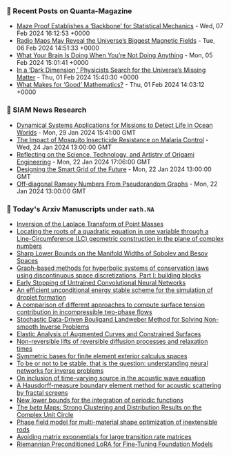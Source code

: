 ### 📝 Recent Posts on Quanta-Magazine
<!-- quanta starts -->
* <a href="https://www.quantamagazine.org/maze-proof-establishes-a-backbone-for-statistical-mechanics-20240207/">Maze Proof Establishes a ‘Backbone’ for Statistical Mechanics</a> - Wed, 07 Feb 2024 16:12:53 +0000
* <a href="https://www.quantamagazine.org/radio-maps-may-reveal-the-universes-biggest-magnetic-fields-20240206/">Radio Maps May Reveal the Universe’s Biggest Magnetic Fields</a> - Tue, 06 Feb 2024 14:51:33 +0000
* <a href="https://www.quantamagazine.org/what-your-brain-is-doing-when-youre-not-doing-anything-20240205/">What Your Brain Is Doing When You’re Not Doing Anything</a> - Mon, 05 Feb 2024 15:01:41 +0000
* <a href="https://www.quantamagazine.org/in-a-dark-dimension-physicists-search-for-missing-matter-20240201/">In a ‘Dark Dimension,’ Physicists Search for the Universe’s Missing Matter</a> - Thu, 01 Feb 2024 15:40:30 +0000
* <a href="https://www.quantamagazine.org/what-makes-for-good-mathematics-20240201/">What Makes for ‘Good’ Mathematics?</a> - Thu, 01 Feb 2024 14:03:12 +0000
<!-- quanta ends -->

### 📝 SIAM News Research
<!-- siam-news starts -->
* <a href="https://sinews.siam.org/Details-Page/dynamical-systems-applications-for-missions-to-detect-life-in-ocean-worlds">Dynamical Systems Applications for Missions to Detect Life in Ocean Worlds</a> - Mon, 29 Jan 2024 15:41:00 GMT
* <a href="https://sinews.siam.org/Details-Page/the-impact-of-mosquito-insecticide-resistance-on-malaria-control">The Impact of Mosquito Insecticide Resistance on Malaria Control</a> - Wed, 24 Jan 2024 13:00:00 GMT
* <a href="https://sinews.siam.org/Details-Page/reflecting-on-the-science-technology-and-artistry-of-origami-engineering">Reflecting on the Science, Technology, and Artistry of Origami Engineering</a> - Mon, 22 Jan 2024 17:06:00 GMT
* <a href="https://sinews.siam.org/Details-Page/designing-the-smart-grid-of-the-future">Designing the Smart Grid of the Future</a> - Mon, 22 Jan 2024 13:00:00 GMT
* <a href="https://sinews.siam.org/Details-Page/off-diagonal-ramsey-numbers-from-pseudorandom-graphs">Off-diagonal Ramsey Numbers From Pseudorandom Graphs</a> - Mon, 22 Jan 2024 13:00:00 GMT
<!-- siam-news ends -->

### 📝 Today's Arxiv Manuscripts under ``math.NA``
<!-- arxiv-math-na starts -->
* <a href="https://arxiv.org/abs/2402.04348">Inversion of the Laplace Transform of Point Masses</a>
* <a href="https://arxiv.org/abs/2402.04385">Locating the roots of a quadratic equation in one variable through a Line-Circumference (LC) geometric construction in the plane of complex numbers</a>
* <a href="https://arxiv.org/abs/2402.04407">Sharp Lower Bounds on the Manifold Widths of Sobolev and Besov Spaces</a>
* <a href="https://arxiv.org/abs/2402.04514">Graph-based methods for hyperbolic systems of conservation laws using discontinuous space discretizations, Part I: building blocks</a>
* <a href="https://arxiv.org/abs/2402.04610">Early Stopping of Untrained Convolutional Neural Networks</a>
* <a href="https://arxiv.org/abs/2402.04638">An efficient unconditional energy stable scheme for the simulation of droplet formation</a>
* <a href="https://arxiv.org/abs/2402.04670">A comparison of different approaches to compute surface tension contribution in incompressible two-phase flows</a>
* <a href="https://arxiv.org/abs/2402.04772">Stochastic Data-Driven Bouligand Landweber Method for Solving Non-smooth Inverse Problems</a>
* <a href="https://arxiv.org/abs/2402.04944">Elastic Analysis of Augmented Curves and Constrained Surfaces</a>
* <a href="https://arxiv.org/abs/2402.05041">Non-reversible lifts of reversible diffusion processes and relaxation times</a>
* <a href="https://arxiv.org/abs/2112.06065">Symmetric bases for finite element exterior calculus spaces</a>
* <a href="https://arxiv.org/abs/2211.13692">To be or not to be stable, that is the question: understanding neural networks for inverse problems</a>
* <a href="https://arxiv.org/abs/2212.04466">On inclusion of time-varying source in the acoustic wave equation</a>
* <a href="https://arxiv.org/abs/2212.06594">A Hausdorff-measure boundary element method for acoustic scattering by fractal screens</a>
* <a href="https://arxiv.org/abs/2302.02639">New lower bounds for the integration of periodic functions</a>
* <a href="https://arxiv.org/abs/2311.12568">The $beta$ Maps: Strong Clustering and Distribution Results on the Complex Unit Circle</a>
* <a href="https://arxiv.org/abs/2209.04538">Phase field model for multi-material shape optimization of inextensible rods</a>
* <a href="https://arxiv.org/abs/2312.05647">Avoiding matrix exponentials for large transition rate matrices</a>
* <a href="https://arxiv.org/abs/2402.02347">Riemannian Preconditioned LoRA for Fine-Tuning Foundation Models</a>
<!-- arxiv-math-na ends -->
